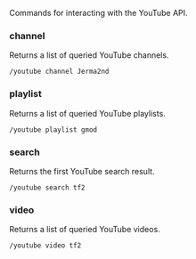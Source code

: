 Commands for interacting with the YouTube API.

### channel
Returns a list of queried YouTube channels.
```
/youtube channel Jerma2nd
```

### playlist
Returns a list of queried YouTube playlists.
```
/youtube playlist gmod
```

### search
Returns the first YouTube search result.
```
/youtube search tf2
```

### video
Returns a list of queried YouTube videos.
```
/youtube video tf2
```